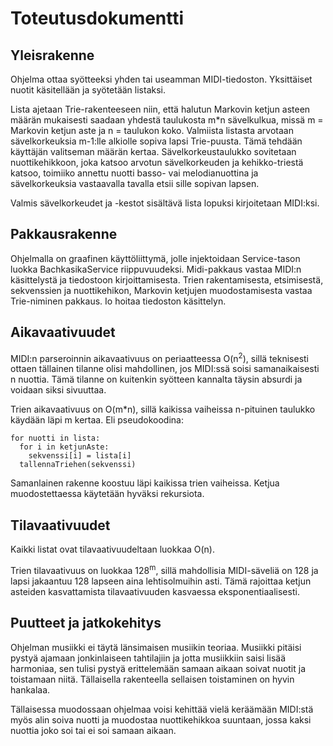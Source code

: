 # Toteutusdokumentti


## Yleisrakenne
Ohjelma ottaa syötteeksi yhden tai useamman MIDI-tiedoston. Yksittäiset nuotit käsitellään ja syötetään listaksi.

Lista ajetaan Trie-rakenteeseen niin, että halutun Markovin ketjun asteen määrän mukaisesti saadaan yhdestä taulukosta m\*n sävelkulkua, missä m = Markovin ketjun aste ja n = taulukon koko. Valmiista listasta arvotaan sävelkorkeuksia m-1:lle alkiolle sopiva lapsi Trie-puusta. Tämä tehdään käyttäjän valitseman määrän kertaa. Sävelkorkeustaulukko sovitetaan nuottikehikkoon, joka katsoo arvotun sävelkorkeuden ja kehikko-triestä katsoo, toimiiko annettu nuotti basso- vai melodianuottina ja sävelkorkeuksia vastaavalla tavalla etsii sille sopivan lapsen.

Valmis sävelkorkeudet ja -kestot sisältävä lista lopuksi kirjoitetaan MIDI:ksi.

## Pakkausrakenne
Ohjelmalla on graafinen käyttöliittymä, jolle injektoidaan Service-tason luokka BachkasikaService riippuvuudeksi. Midi-pakkaus vastaa MIDI:n käsittelystä ja tiedostoon kirjoittamisesta. Trien rakentamisesta, etsimisestä, sekvenssien ja nuottikehikon, Markovin ketjujen muodostamisesta vastaa Trie-niminen pakkaus. Io hoitaa tiedoston käsittelyn.

## Aikavaativuudet
MIDI:n parseroinnin aikavaativuus on periaatteessa O(n<sup>2</sup>), sillä teknisesti ottaen tällainen tilanne olisi mahdollinen, jos MIDI:ssä soisi samanaikaisesti n nuottia. Tämä tilanne on kuitenkin syötteen kannalta täysin absurdi ja voidaan siksi sivuuttaa.

Trien aikavaativuus on O(m\*n), sillä kaikissa vaiheissa n-pituinen taulukko käydään läpi m kertaa. Eli pseudokoodina:
```
for nuotti in lista:
  for i in ketjunAste:
    sekvenssi[i] = lista[i]
  tallennaTriehen(sekvenssi)
```

Samanlainen rakenne koostuu läpi kaikissa trien vaiheissa. Ketjua muodostettaessa käytetään hyväksi rekursiota.

## Tilavaativuudet
Kaikki listat ovat tilavaativuudeltaan luokkaa O(n).

Trien tilavaativuus on luokkaa 128<sup>m</sup>, sillä mahdollisia MIDI-säveliä on 128 ja lapsi jakaantuu 128 lapseen aina lehtisolmuihin asti. Tämä rajoittaa ketjun asteiden kasvattamista tilavaativuuden kasvaessa eksponentiaalisesti.

## Puutteet ja jatkokehitys
Ohjelman musiikki ei täytä länsimaisen musiikin teoriaa. Musiikki pitäisi pystyä ajamaan jonkinlaiseen tahtilajiin ja jotta musiikkiin saisi lisää harmoniaa, sen tulisi pystyä erittelemään samaan aikaan soivat nuotit ja toistamaan niitä. Tällaisella rakenteella sellaisen toistaminen on hyvin hankalaa.

Tällaisessa muodossaan ohjelmaa voisi kehittää vielä keräämään MIDI:stä myös alin soiva nuotti ja muodostaa nuottikehikkoa suuntaan, jossa kaksi nuottia joko soi tai ei soi samaan aikaan.
